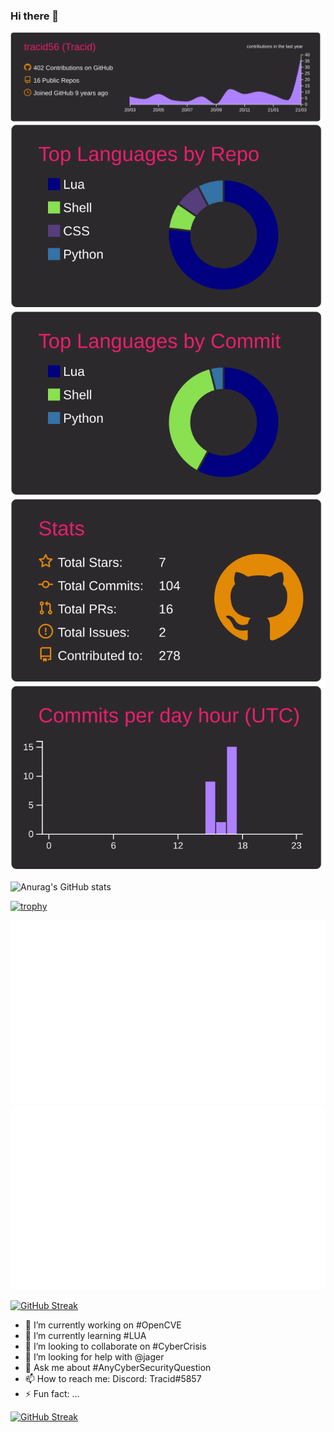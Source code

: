 ### Hi there 👋

![](https://github.com/tracid56/generateprofile/raw/master/profile-summary-card-output/monokai/0-profile-details.svg)
![](https://github.com/tracid56/generateprofile/raw/master/profile-summary-card-output/monokai/1-repos-per-language.svg)
![](https://github.com/tracid56/generateprofile/raw/master/profile-summary-card-output/monokai/2-most-commit-language.svg)
![](https://github.com/tracid56/generateprofile/raw/master/profile-summary-card-output/monokai/3-stats.svg)
![](https://github.com/tracid56/generateprofile/raw/master/profile-summary-card-output/monokai/4-productive-time.svg)

![Anurag's GitHub stats](https://github-readme-stats.vercel.app/api?username=tracid56&show_icons=true&theme=tokyonight)

[![trophy](https://github-profile-trophy.vercel.app/?username=tracid56&theme=onedark)](https://github.com/ryo-ma/github-profile-trophy)


![](https://github.com/tracid56/github-stats/blob/master/generated/overview.svg)
![](https://github.com/tracid56/github-stats/blob/master/generated/languages.svg)


[![GitHub Streak](https://github-readme-streak-stats.herokuapp.com/?user=tracid56)](https://github.com/DenverCoder1/github-readme-streak-stats)


- 🔭 I’m currently working on #OpenCVE
- 🌱 I’m currently learning #LUA
- 👯 I’m looking to collaborate on #CyberCrisis
- 🤔 I’m looking for help with @jager
- 💬 Ask me about #AnyCyberSecurityQuestion
- 📫 How to reach me: Discord: Tracid#5857
- ⚡ Fun fact: ...

[![GitHub Streak](https://github-readme-streak-stats.herokuapp.com/?user=tracid56)](https://github.com/DenverCoder1/github-readme-streak-stats)
